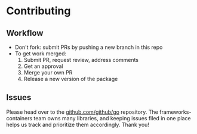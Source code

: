 # Contributing

## Workflow

* Don't fork: submit PRs by pushing a new branch in this repo
* To get work merged:
	1. Submit PR, request review, address comments
	2. Get an approval
	3. Merge your own PR
    4. Release a new version of the package

## Issues

Please head over to the [github.com/github/go](https://github.com/github/go/issues) repository. The frameworks-containers team owns many libraries, and keeping issues filed in one place helps us track and prioritize them accordingly. Thank you!